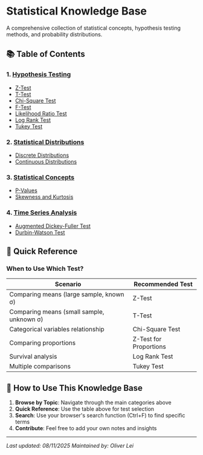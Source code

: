 # Statistical Knowledge Base

A comprehensive collection of statistical concepts, hypothesis testing methods, and probability distributions.

## 📚 Table of Contents

### 1. [Hypothesis Testing](./hypothesis-testing/README.md)

- [Z-Test](./hypothesis-testing/z-test.md)
- [T-Test](./hypothesis-testing/t-test.md)
- [Chi-Square Test](./hypothesis-testing/chi-square-test.md)
- [F-Test](./hypothesis-testing/f-test.md)
- [Likelihood Ratio Test](./hypothesis-testing/likelihood-ratio-test.md)
- [Log Rank Test](./hypothesis-testing/log-rank-test.md)
- [Tukey Test](./hypothesis-testing/tukey-test.md)

### 2. [Statistical Distributions](./distributions/README.md)

- [Discrete Distributions](./distributions/discrete-distributions.md)
- [Continuous Distributions](./distributions/continuous-distributions.md)

### 3. [Statistical Concepts](./concepts/README.md)

- [P-Values](./concepts/p-values.md)
- [Skewness and Kurtosis](./concepts/skewness-kurtosis.md)

### 4. [Time Series Analysis](./time-series/README.md)

- [Augmented Dickey-Fuller Test](./time-series/adf-test.md)
- [Durbin-Watson Test](./time-series/durbin-watson-test.md)

## 🎯 Quick Reference

### When to Use Which Test?

| Scenario                                  | Recommended Test       |
| ----------------------------------------- | ---------------------- |
| Comparing means (large sample, known σ)   | Z-Test                 |
| Comparing means (small sample, unknown σ) | T-Test                 |
| Categorical variables relationship        | Chi-Square Test        |
| Comparing proportions                     | Z-Test for Proportions |
| Survival analysis                         | Log Rank Test          |
| Multiple comparisons                      | Tukey Test             |

## 📖 How to Use This Knowledge Base

1. **Browse by Topic**: Navigate through the main categories above
2. **Quick Reference**: Use the table above for test selection
3. **Search**: Use your browser's search function (Ctrl+F) to find specific terms
4. **Contribute**: Feel free to add your own notes and insights

---

_Last updated: 08/11/2025_
_Maintained by: Oliver Lei_
